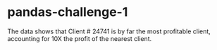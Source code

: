 # pandas-challenge-1
The data shows that Client # 24741 is by far the most profitable client, accounting for 10X the profit of the nearest client.
